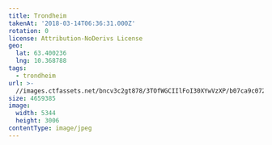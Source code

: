 ```yaml
---
title: Trondheim
takenAt: '2018-03-14T06:36:31.000Z'
rotation: 0
license: Attribution-NoDerivs License
geo:
  lat: 63.400236
  lng: 10.368788
tags:
  - trondheim
url: >-
  //images.ctfassets.net/bncv3c2gt878/3TOfWGCIIlFoI30XYwVzXP/b07ca9c072916cbe72e16ce02db5ee00/trondheim_40759160172_o
size: 4659385
image:
  width: 5344
  height: 3006
contentType: image/jpeg
---
```


